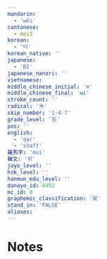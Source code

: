 ```yaml
---
mandarin:
  - 'wěi'
cantonese:
  - mei5
korean:
  - '미'
korean_native: ''
japanese:
  - 'BI'
japanese_nanori: ''
vietnamese:
middle_chinese_initial: 'm'
middle_chinese_final: 'ʉi'
stroke_count: ''
radical: '木'
skip_number: '1-4-7'
grade_level: '名'
pos: ''
english:
  - 'oar'
  - 'shaft'
羅馬字: 'mui'
韓文: '뮈'
joyo_level: ''
hsk_level: ''
hanmun_edu_level: ''
danayo_id: 8492
mc_id: 0
graphemic_classification: '尾'
stand_in: 'FALSE'
aliases:
---
```


# Notes
